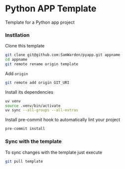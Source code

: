 # Python APP Template

Template for a Python app project

### Instllation

Clone this template

```bash
git clone git@github.com:SamWarden/pyapp.git appname
cd appname
git remote rename origin template
```

Add `origin`
```bash
git remote add origin GIT_URI
```

Install its dependencies
```bash
uv venv
source .venv/bin/activate
uv sync --all-groups --all-extras
```

Install pre-commit hook to automatically lint your project
```bash
pre-commit install
```

### Sync with the template

To sync changes with the template just execute
```bash
git pull template
```
